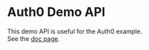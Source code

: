 # Auth0 Demo API

This demo API is useful for the Auth0 example.  
See the [doc page](https://oscar6echo.gitlab.io/ipyauth/guide/auth0.html#demo-api).
